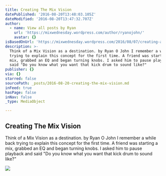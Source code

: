 ```yaml
---
title: Creating The Mix Vision
datePublished: '2016-08-20T13:48:03.105Z'
dateModified: '2016-08-20T13:47:32.707Z'
author:
  - name: View all posts by Ryan
    url: 'https://mixwednesday.wordpress.com/author/ryanojohn/'
    avatar: {}
isBasedOnUrl: 'https://mixwednesday.wordpress.com/2016/08/07/creating-a-mix-vision/'
description: >-
  Think of a Mix Vision as a destination. by Ryan O John I remember a while back
  trying to explain this concept for the first time. A friend was starting a
  mix, grabbed an EQ and began turning knobs. I asked him to pause playback and
  said "Do you know what you want that kick drum to sound like?"
publisher: {}
via: {}
starred: false
sourcePath: _posts/2016-08-20-creating-the-mix-vision.md
inFeed: true
hasPage: false
inNav: false
_type: MediaObject

---
```

<article style=""><h1>Creating The Mix Vision</h1><p>Think of a Mix Vision as a destination. by Ryan O John I remember a while back trying to explain this concept for the first time. A friend was starting a mix, grabbed an EQ and began turning knobs. I asked him to pause playback and said "Do you know what you want that kick drum to sound like?"</p><img src="https://mixwednesday.files.wordpress.com/2016/08/10380474_516677809399_5322759463704464111_o.jpg?w=840&amp;h=840" /></article>